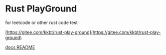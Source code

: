 # Rust PlayGround

for leetcode or other rust code test

[https://gitee.com/kkbt/rust-play-ground](https://gitee.com/kkbt/rust-play-ground)

[docs README](docs/README.md)